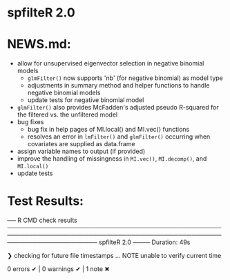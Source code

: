 # spfilteR 2.0

# NEWS.md:
- allow for unsupervised eigenvector selection in negative binomial models
    - `glmFilter()` now supports 'nb' (for negative binomial) as model type
    - adjustments in summary method and helper functions to handle negative binomial models
    - update tests for negative binomial model
- `glmFilter()` also provides McFadden's adjusted pseudo R-squared for the filtered vs. the unfiltered model
- bug fixes
    - bug fix in help pages of MI.local() and MI.vec() functions
    - resolves an error in `lmFilter()` and `glmFilter()` occurring when covariates are supplied as data.frame
- assign variable names to output (if provided)
- improve the handling of missingness in `MI.vec()`, `MI.decomp()`, and `MI.local()`
- update tests


# Test Results:
── R CMD check results ───────────────────────────────────────────────────────────────────────────────────────────────────────────────────────── spfilteR 2.0 ────
Duration: 49s

❯ checking for future file timestamps ... NOTE
  unable to verify current time

0 errors ✔ | 0 warnings ✔ | 1 note ✖
